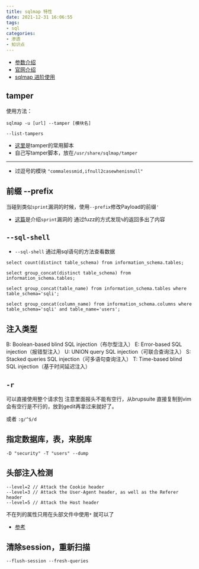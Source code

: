 ```yaml
---
title: sqlmap 特性
date: 2021-12-31 16:06:55
tags:
- sql
categories:
- 渗透
- 知识点
---
```



- [参数介绍](https://vul-hunters.oschina.io/hunter-blogs/posts/sec-tools-sqlmap/)
- [官网介绍](https://github.com/sqlmapproject/sqlmap/wiki/Usage)
- [sqlmap 进阶使用](http://drops.xmd5.com/static/drops/tips-5254.html)

## tamper

使用方法：
```
sqlmap -u [url] --tamper [模块名]
```

`--list-tampers
`
- [这里](https://xz.aliyun.com/t/2746)是tamper的常用脚本
- 自己写tamper脚本，放在`/usr/share/sqlmap/tamper`

---

- 过逗号的模块 `"commalessmid,ifnull2casewhenisnull"`



## 前缀 --prefix

当碰到类似`sprint`漏洞的时候，使用`--prefix`修改Payload的前缀`'`

- [这篇](https://paper.seebug.org/386/)是介绍`sprint`漏洞的
通过fuzz的方式发现`%`的返回多出了内容

## `--sql-shell`

- `--sql-shell` 通过用sql语句的方法查看数据

```
select count(distinct table_schema) from information_schema.tables;

select group_concat(distinct table_schema) from information_schema.tables;

select group_concat(table_name) from information_schema.tables where table_schema='sqli';

select group_concat(column_name) from information_schema.columns where table_schema='sqli' and table_name='users';
```

## 注入类型


B: Boolean-based blind SQL injection（布尔型注入）
E: Error-based SQL injection（报错型注入）
U: UNION query SQL injection（可联合查询注入）
S: Stacked queries SQL injection（可多语句查询注入）
T: Time-based blind SQL injection（基于时间延迟注入）

## `-r`

可以直接使用整个请求包
注意里面报头不能有空行，从brupsuite 直接复制到vim会有空行是不行的，放到gedit再拿过来就好了。

或者
`:g/^$/d`

## 指定数据库，表，来脱库

`-D "security" -T "users" --dump`


## 头部注入检测

```
--level=2 // Attack the Cookie header
--level=3 // Attack the User-Agent header, as well as the Referer header
--level=5 // Attack the Host header
```

不在列的属性只用在头部文件中使用`*` 就可以了

- [参考](https://www.okiok.com/sql-injection-http-headers-sqlmap/)

## 清除session，重新扫描

```
--flush-session --fresh-queries
```
